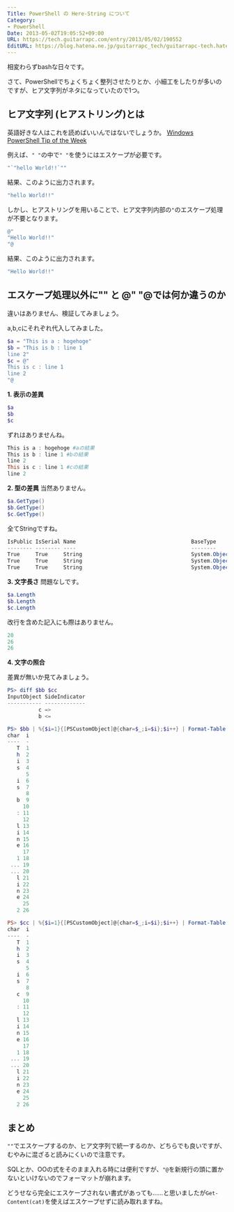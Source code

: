 ```yaml
---
Title: PowerShell の Here-String について
Category:
- PowerShell
Date: 2013-05-02T19:05:52+09:00
URL: https://tech.guitarrapc.com/entry/2013/05/02/190552
EditURL: https://blog.hatena.ne.jp/guitarrapc_tech/guitarrapc-tech.hatenablog.com/atom/entry/6802418398340706773
---
```



相変わらずbashな日々です。

さて、PowerShellでちょくちょく整列させたりとか、小細工をしたりが多いのですが、ヒア文字列がネタになっていたので1つ。

## ヒア文字列 (ヒアストリング)とは

英語好きな人はこれを読めばいいんではないでしょうか。
[Windows PowerShell Tip of the Week](http://technet.microsoft.com/ja-jp/library/ee692792.aspx)

例えば、`" "`の中で`" "`を使うにはエスケープが必要です。

```ps1
"`"hello World!!`""
```

結果、このように出力されます。

```ps1
"hello World!!"
```

しかし、ヒアストリングを用いることで、ヒア文字列内部の`"`のエスケープ処理が不要となります。


```ps1
@"
"Hello World!!"
"@
```

結果、このように出力されます。

```ps1
"Hello World!!"
```



## エスケープ処理以外に"" と @" "@では何か違うのか
違いはありません、検証してみましょう。

a,b,cにそれぞれ代入してみました。

```ps1
$a = "This is a : hogehoge"
$b = "This is b : line 1
line 2"
$c = @"
This is c : line 1
line 2
"@
```


**1. 表示の差異**

```ps1
$a
$b
$c
```


ずれはありませんね。

```ps1
This is a : hogehoge #aの結果
This is b : line 1 #bの結果
line 2
This is c : line 1 #cの結果
line 2
```


**2. 型の差異**
当然ありません。

```ps1
$a.GetType()
$b.GetType()
$c.GetType()
```

全てStringですね。

```ps1
IsPublic IsSerial Name                                     BaseType
-------- -------- ----                                     --------
True     True     String                                   System.Object
True     True     String                                   System.Object
True     True     String                                   System.Object
```


**3. 文字長さ**
問題なしです。

```ps1
$a.Length
$b.Length
$c.Length
```

改行を含めた記入にも際はありません。

```ps1
20
26
26
```


**4. 文字の照合**

差異が無いか見てみましょう。

```ps1
PS> diff $bb $cc
InputObject SideIndicator
----------- -------------
          c =>
          b <=

PS> $bb | %{$i=1}{[PSCustomObject]@{char=$_;i=$i};$i++} | Format-Table -AutoSize
char  i
----  -
   T  1
   h  2
   i  3
   s  4
      5
   i  6
   s  7
      8
   b  9
     10
   : 11
     12
   l 13
   i 14
   n 15
   e 16
     17
   1 18
 ... 19
 ... 20
   l 21
   i 22
   n 23
   e 24
     25
   2 26

PS> $cc | %{$i=1}{[PSCustomObject]@{char=$_;i=$i};$i++} | Format-Table -AutoSize
char  i
----  -
   T  1
   h  2
   i  3
   s  4
      5
   i  6
   s  7
      8
   c  9
     10
   : 11
     12
   l 13
   i 14
   n 15
   e 16
     17
   1 18
 ... 19
 ... 20
   l 21
   i 22
   n 23
   e 24
     25
   2 26
```


## まとめ

`""`でエスケープするのか、ヒア文字列で統一するのか、どちらでも良いですが、むやみに混ざると読みにくいので注意です。

SQLとか、OOの式をそのまま入れる時には便利ですが、`"@`を新規行の頭に置かないといけないのでフォーマットが崩れます。

どうせなら完全にエスケープされない書式があっても……と思いましたが`Get-Content(cat)`を使えばエスケープせずに読み取れますね。
